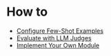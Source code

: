 # How to

- [Configure Few-Shot Examples](./configure_few_shot_examples.md)
- [Evaluate with LLM Judges](./evaluate_with_llm_judges.md)
- [Implement Your Own Module](./implement_your_own_module.md)
